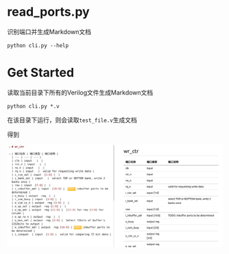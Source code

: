 # read_ports.py

识别端口并生成Markdown文档

```
python cli.py --help
```

# Get Started

读取当前目录下所有的Verilog文件生成Markdown文档

```
python cli.py *.v
```

在该目录下运行，则会读取`test_file.v`生成文档

得到

![example](./example.png)
